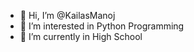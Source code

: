 - 👋 Hi, I’m @KailasManoj
- 👀 I’m interested in Python Programming
- 🌱 I’m currently in High School


<!---
KailasManoj/KailasManoj is a ✨ special ✨ repository because its `README.md` (this file) appears on your GitHub profile.
You can click the Preview link to take a look at your changes.
--->

